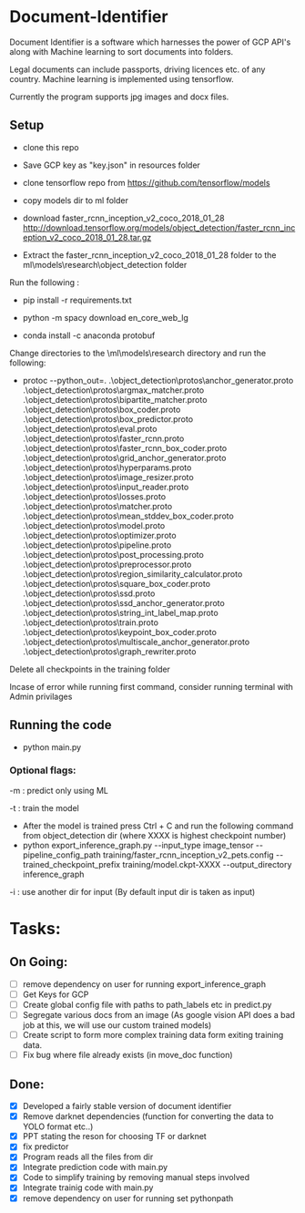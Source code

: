 # Document-Identifier
Document Identifier is a software which harnesses the power of GCP API's along with Machine learning to sort documents into folders. 

Legal documents can include passports, driving licences etc. of any country. Machine learning is implemented using tensorflow.


Currently the program supports jpg images and docx files.

## Setup

* clone this repo

* Save GCP key as "key.json" in resources folder

* clone tensorflow repo from  https://github.com/tensorflow/models 

* copy models dir to ml folder

* download faster_rcnn_inception_v2_coco_2018_01_28 http://download.tensorflow.org/models/object_detection/faster_rcnn_inception_v2_coco_2018_01_28.tar.gz

* Extract the faster_rcnn_inception_v2_coco_2018_01_28 folder to the ml\models\research\object_detection folder


Run the following :
* pip install -r requirements.txt

* python -m spacy download en_core_web_lg

* conda install -c anaconda protobuf

Change directories to the \ml\models\research directory and run the following:
* protoc --python_out=. .\object_detection\protos\anchor_generator.proto .\object_detection\protos\argmax_matcher.proto .\object_detection\protos\bipartite_matcher.proto .\object_detection\protos\box_coder.proto .\object_detection\protos\box_predictor.proto .\object_detection\protos\eval.proto .\object_detection\protos\faster_rcnn.proto .\object_detection\protos\faster_rcnn_box_coder.proto .\object_detection\protos\grid_anchor_generator.proto .\object_detection\protos\hyperparams.proto .\object_detection\protos\image_resizer.proto .\object_detection\protos\input_reader.proto .\object_detection\protos\losses.proto .\object_detection\protos\matcher.proto .\object_detection\protos\mean_stddev_box_coder.proto .\object_detection\protos\model.proto .\object_detection\protos\optimizer.proto .\object_detection\protos\pipeline.proto .\object_detection\protos\post_processing.proto .\object_detection\protos\preprocessor.proto .\object_detection\protos\region_similarity_calculator.proto .\object_detection\protos\square_box_coder.proto .\object_detection\protos\ssd.proto .\object_detection\protos\ssd_anchor_generator.proto .\object_detection\protos\string_int_label_map.proto .\object_detection\protos\train.proto .\object_detection\protos\keypoint_box_coder.proto .\object_detection\protos\multiscale_anchor_generator.proto .\object_detection\protos\graph_rewriter.proto


Delete all checkpoints in the training folder

Incase of error while running first command, consider running terminal with Admin privilages

## Running the code

* python main.py

### Optional flags:

-m : predict only using ML 

-t : train the model

* After the model is trained press Ctrl + C and run the following command from object_detection dir (where XXXX is highest checkpoint number)
* python export_inference_graph.py --input_type image_tensor --pipeline_config_path training/faster_rcnn_inception_v2_pets.config --trained_checkpoint_prefix training/model.ckpt-XXXX --output_directory inference_graph

-i : use another dir for input (By default input dir is taken as input)


# Tasks:

## On Going:

- [ ] remove dependency on user for running export_inference_graph
- [ ] Get Keys for GCP 
- [ ] Create global config file with paths to path_labels etc in predict.py
- [ ] Segregate various docs from an image (As google vision API does a bad job at this, we will use our custom trained models)
- [ ] Create script to form more complex training data form exiting training data.
- [ ] Fix bug where file already exists (in move_doc function)

## Done:
- [x] Developed a fairly stable version of document identifier
- [x] Remove darknet dependencies (function for converting the data to YOLO format etc..) 
- [x] PPT stating the reson for choosing TF or darknet
- [X] fix predictor
- [X] Program reads all the files from dir 
- [X] Integrate prediction code with main.py
- [x] Code to simplify training by removing manual steps involved
- [X] Integrate trainig code with main.py
- [X] remove dependency on user for running set pythonpath